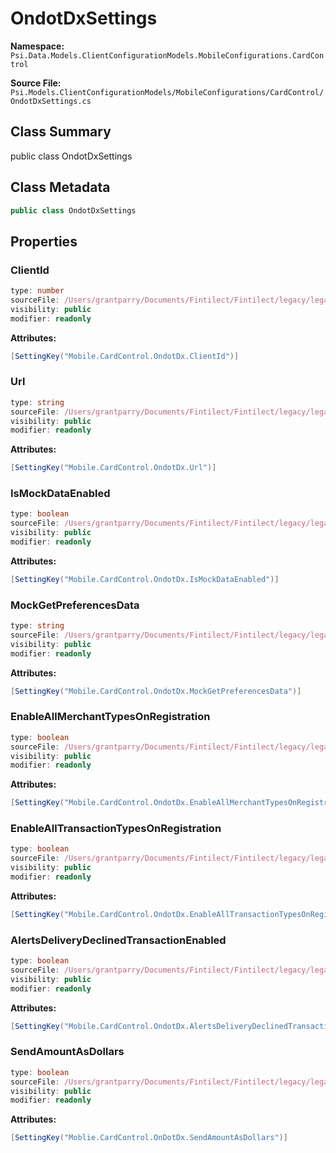 # OndotDxSettings

**Namespace:** `Psi.Data.Models.ClientConfigurationModels.MobileConfigurations.CardControl`

**Source File:** `Psi.Models.ClientConfigurationModels/MobileConfigurations/CardControl/OndotDxSettings.cs`

## Class Summary

public class OndotDxSettings

## Class Metadata

```typescript
public class OndotDxSettings
```

## Properties

### ClientId

```typescript
type: number
sourceFile: /Users/grantparry/Documents/Fintilect/Fintilect/legacy/legacy-apis/Psi.Models.ClientConfigurationModels/MobileConfigurations/CardControl/OndotDxSettings.cs
visibility: public
modifier: readonly
```

**Attributes:**
```csharp
[SettingKey("Mobile.CardControl.OndotDx.ClientId")]
```

### Url

```typescript
type: string
sourceFile: /Users/grantparry/Documents/Fintilect/Fintilect/legacy/legacy-apis/Psi.Models.ClientConfigurationModels/MobileConfigurations/CardControl/OndotDxSettings.cs
visibility: public
modifier: readonly
```

**Attributes:**
```csharp
[SettingKey("Mobile.CardControl.OndotDx.Url")]
```

### IsMockDataEnabled

```typescript
type: boolean
sourceFile: /Users/grantparry/Documents/Fintilect/Fintilect/legacy/legacy-apis/Psi.Models.ClientConfigurationModels/MobileConfigurations/CardControl/OndotDxSettings.cs
visibility: public
modifier: readonly
```

**Attributes:**
```csharp
[SettingKey("Mobile.CardControl.OndotDx.IsMockDataEnabled")]
```

### MockGetPreferencesData

```typescript
type: string
sourceFile: /Users/grantparry/Documents/Fintilect/Fintilect/legacy/legacy-apis/Psi.Models.ClientConfigurationModels/MobileConfigurations/CardControl/OndotDxSettings.cs
visibility: public
modifier: readonly
```

**Attributes:**
```csharp
[SettingKey("Mobile.CardControl.OndotDx.MockGetPreferencesData")]
```

### EnableAllMerchantTypesOnRegistration

```typescript
type: boolean
sourceFile: /Users/grantparry/Documents/Fintilect/Fintilect/legacy/legacy-apis/Psi.Models.ClientConfigurationModels/MobileConfigurations/CardControl/OndotDxSettings.cs
visibility: public
modifier: readonly
```

**Attributes:**
```csharp
[SettingKey("Mobile.CardControl.OndotDx.EnableAllMerchantTypesOnRegistration")]
```

### EnableAllTransactionTypesOnRegistration

```typescript
type: boolean
sourceFile: /Users/grantparry/Documents/Fintilect/Fintilect/legacy/legacy-apis/Psi.Models.ClientConfigurationModels/MobileConfigurations/CardControl/OndotDxSettings.cs
visibility: public
modifier: readonly
```

**Attributes:**
```csharp
[SettingKey("Mobile.CardControl.OndotDx.EnableAllTransactionTypesOnRegistration")]
```

### AlertsDeliveryDeclinedTransactionEnabled

```typescript
type: boolean
sourceFile: /Users/grantparry/Documents/Fintilect/Fintilect/legacy/legacy-apis/Psi.Models.ClientConfigurationModels/MobileConfigurations/CardControl/OndotDxSettings.cs
visibility: public
modifier: readonly
```

**Attributes:**
```csharp
[SettingKey("Mobile.CardControl.OndotDx.AlertsDeliveryDeclinedTransactionEnabled")]
```

### SendAmountAsDollars

```typescript
type: boolean
sourceFile: /Users/grantparry/Documents/Fintilect/Fintilect/legacy/legacy-apis/Psi.Models.ClientConfigurationModels/MobileConfigurations/CardControl/OndotDxSettings.cs
visibility: public
modifier: readonly
```

**Attributes:**
```csharp
[SettingKey("Moblie.CardControl.OnDotDx.SendAmountAsDollars")]
```
